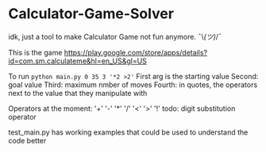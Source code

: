# Calculator-Game-Solver
idk, just a tool to make Calculator Game not fun anymore. ¯\\_(ツ)_/¯ 

This is the game
https://play.google.com/store/apps/details?id=com.sm.calculateme&hl=en_US&gl=US


To run
`python main.py 0 35 3 '*2 >2'`
First arg is the starting value
Second: goal value
Third: maximum nmber of moves
Fourth: in quotes, the operators next to the value that they manipulate with

Operators at the moment:
'+' 
'-' 
'*' 
'/' 
'<' 
'>' 
'!' todo: digit substitution operator


test_main.py has working examples that could be used to understand the code better
